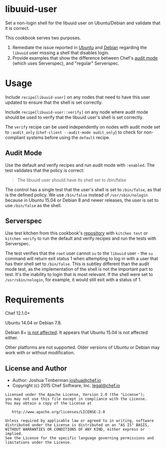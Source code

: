 # libuuid-user

Set a non-login shell for the libuuid user on Ubuntu/Debian and validate that it is correct.

This cookbook serves two purposes.

1. Remediate the issue reported in [Ubuntu](https://bugs.launchpad.net/ubuntu/+source/util-linux/+bug/1454897) and [Debian](https://bugs.debian.org/cgi-bin/bugreport.cgi?bug=785270) regarding the `libuuid` user missing a shell that disables login.
2. Provide examples that show the difference between Chef's [audit mode](https://www.chef.io/blog/2015/05/06/chef-audit-mode-introduction/) (which uses Serverspec), and "regular" Serverspec.

# Usage

Include `recipe[libuuid-user]` on any nodes that need to have this user updated to ensure that the shell is set correctly.

Include `recipe[libuuid-user::verify]` on any node where audit mode should be used to verify that the libuuid user's shell is set correctly.

The `verify` recipe can be used independently on nodes with audit mode set to `:audit_only` (`chef-client --audit-mode audit_only`) to check for non-compliant systems before using the `default` recipe.

## Audit Mode

Use the default and verify recipes and run audit mode with `:enabled`. The test validates that the policy is correct:

> The libuuid user should have its shell set to /bin/false

The control has a single test that the user's shell is set to `/bin/false`, as that is the defined policy. We use `/bin/false` instead of `/usr/sbin/nologin` because in Ubuntu 15.04 or Debian 8 and newer releases, the user is set to use `/bin/false` as the shell.

## Serverspec

Use test kitchen from this cookbook's [repository](https://github.com/chef-cookbooks/libuuid-user) with `kitchen test` or `kitchen verify` to run the default and verify recipes and run the tests with Serverspec.

The test verifies that the `root` user cannot `su` to the `libuuid` user - the `su` command will return exit status 1 when attempting to log in with a user that has their shell set to `/bin/false`. This is subtley different than the audit mode test, as the implementation of the shell is not the important part to test. It's the inability to login that is most relevant. If the shell were set to `/usr/sbin/nologin`, for example, it would still exit with a status of 1.

# Requirements

Chef 12.1.0+

Ubuntu 14.04 or Debian 7.8.

Debian 8+ [is not affected](https://bugs.debian.org/cgi-bin/bugreport.cgi?bug=785270). It appears that Ubuntu 15.04 is not affected either.

Other platforms are not supported. Older versions of Ubuntu or Debian may work with or without modification.

## License and Author

* Author: Joshua Timberman <joshua@chef.io>
* Copyright (c) 2015 Chef Software, Inc. <legal@chef.io>

```text
Licensed under the Apache License, Version 2.0 (the "License");
you may not use this file except in compliance with the License.
You may obtain a copy of the License at

   http://www.apache.org/licenses/LICENSE-2.0

Unless required by applicable law or agreed to in writing, software
distributed under the License is distributed on an "AS IS" BASIS,
WITHOUT WARRANTIES OR CONDITIONS OF ANY KIND, either express or implied.
See the License for the specific language governing permissions and
limitations under the License.
```
